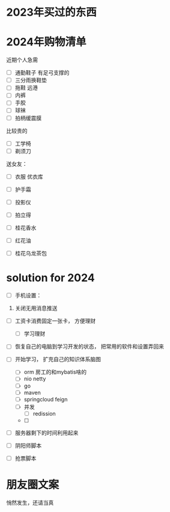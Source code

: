 # 2023年买过的东西



# 2024年购物清单

近期个人急需

- [ ] 通勤鞋子  有足弓支撑的
- [ ] 三分雨换鞋垫
- [ ] 拖鞋 远港
- [ ] 内裤
- [ ] 手胶
- [ ] 球袜 
- [ ] 拍柄缓震膜

比较贵的

- [ ] 工学椅
- [ ] 剃须刀

送女友： 

- [ ] 衣服  优衣库
- [ ] 护手霜
- [ ] 投影仪
- [ ] 拍立得
- [ ] 桂花香水
- [ ] 红花油
- [ ] 桂花乌龙茶包





# solution for 2024

- [ ] 手机设置：

1. 关闭无用消息推送

- [ ] 工资卡消费固定一张卡， 方便理财
  - [ ] 学习理财
- [ ] 恢复自己的电脑到学习开发的状态， 把常用的软件和设置弄回来
- [ ] 开始学习， 扩充自己的知识体系脑图
  - [ ] orm  房工的和mybatis啥的
  - [ ] nio  netty
  - [ ] go
  - [ ] maven
  - [ ] springcloud  feign
  - [ ] 并发
    - [ ] redission
  - [ ] 
- [ ] 服务器剩下的时间利用起来
- [ ] 阴阳师脚本
- [ ] 抢票脚本





# 朋友圈文案

悄然发生，还请当真

